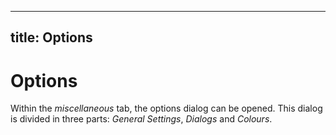   

---
title: Options
---

# Options

Within the _miscellaneous_ tab, the options dialog can be opened. This dialog is divided in three parts: _General Settings_, _Dialogs_ and _Colours_.
